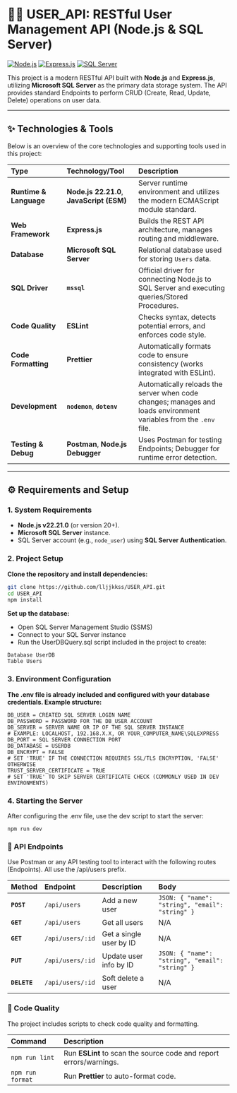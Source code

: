 # 👨‍💻 USER_API: RESTful User Management API (Node.js & SQL Server)

[![Node.js](https://img.shields.io/badge/Node.js-22.x-green?logo=node.js)](https://nodejs.org/)
[![Express.js](https://img.shields.io/badge/Express.js-4.x-blue?logo=express)](https://expressjs.com/)
[![SQL Server](https://img.shields.io/badge/Database-SQL%20Server-red?logo=microsoft-sql-server)](https://www.microsoft.com/en-us/sql-server)

This project is a modern RESTful API built with **Node.js** and **Express.js**, utilizing **Microsoft SQL Server** as the primary data storage system. The API provides standard Endpoints to perform CRUD (Create, Read, Update, Delete) operations on user data.

---

## ✨ Technologies & Tools

Below is an overview of the core technologies and supporting tools used in this project:

| Type | Technology/Tool | Description |
| :--- | :--- | :--- |
| **Runtime & Language** | **Node.js 22.21.0**, **JavaScript (ESM)** | Server runtime environment and utilizes the modern ECMAScript module standard. |
| **Web Framework** | **Express.js** | Builds the REST API architecture, manages routing and middleware. |
| **Database** | **Microsoft SQL Server** | Relational database used for storing `Users` data. |
| **SQL Driver** | **`mssql`** | Official driver for connecting Node.js to SQL Server and executing queries/Stored Procedures. |
| **Code Quality** | **ESLint** | Checks syntax, detects potential errors, and enforces code style. |
| **Code Formatting** | **Prettier** | Automatically formats code to ensure consistency (works integrated with ESLint). |
| **Development** | **`nodemon`**, **`dotenv`** | Automatically reloads the server when code changes; manages and loads environment variables from the `.env` file. |
| **Testing & Debug** | **Postman**, **Node.js Debugger** | Uses Postman for testing Endpoints; Debugger for runtime error detection. |

---

## ⚙️ Requirements and Setup

### 1. System Requirements

* **Node.js v22.21.0** (or version 20+).
* **Microsoft SQL Server** instance.
* SQL Server account (e.g., `node_user`) using **SQL Server Authentication**.

### 2. Project Setup

**Clone the repository and install dependencies:**

```bash
git clone https://github.com/lljjkkss/USER_API.git
cd USER_API
npm install
```

**Set up the database:**

* Open SQL Server Management Studio (SSMS)
* Connect to your SQL Server instance
* Run the UserDBQuery.sql script included in the project to create:

```
Database UserDB
Table Users
```

### 3. Environment Configuration

**The .env file is already included and configured with your database credentials. Example structure:**

```
DB_USER = CREATED SQL SERVER LOGIN NAME
DB_PASSWORD = PASSWORD FOR THE DB_USER ACCOUNT
DB_SERVER = SERVER NAME OR IP OF THE SQL SERVER INSTANCE
# EXAMPLE: LOCALHOST, 192.168.X.X, OR YOUR_COMPUTER_NAME\SQLEXPRESS
DB_PORT = SQL SERVER CONNECTION PORT
DB_DATABASE = USERDB
DB_ENCRYPT = FALSE
# SET 'TRUE' IF THE CONNECTION REQUIRES SSL/TLS ENCRYPTION, 'FALSE' OTHERWISE
TRUST_SERVER_CERTIFICATE = TRUE
# SET 'TRUE' TO SKIP SERVER CERTIFICATE CHECK (COMMONLY USED IN DEV ENVIRONMENTS)
```

### 4. Starting the Server

After configuring the .env file, use the dev script to start the server:
```
npm run dev
```
### 🧭 API Endpoints

Use Postman or any API testing tool to interact with the following routes (Endpoints). All use the /api/users prefix.

| Method | Endpoint | Description | Body |
| :--- | :--- | :--- | :--- |
| **`POST`** | `/api/users` | Add a new user | `JSON: { "name": "string", "email": "string" }` |
| **`GET`** | `/api/users` | Get all users | N/A |
| **`GET`** | `/api/users/:id` | Get a single user by ID | N/A |
| **`PUT`** | `/api/users/:id` | Update user info by ID | `JSON: { "name": "string", "email": "string" }` |
| **`DELETE`** | `/api/users/:id` | Soft delete a user | N/A |

### 🧹 Code Quality

The project includes scripts to check code quality and formatting.

| Command | Description |
| :--- | :--- |
| `npm run lint` | Run **ESLint** to scan the source code and report errors/warnings. |
| `npm run format` | Run **Prettier** to auto-format code. |
